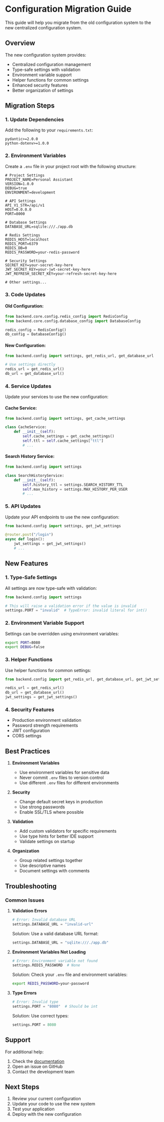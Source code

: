 # Configuration Migration Guide

This guide will help you migrate from the old configuration system to the new centralized configuration system.

## Overview

The new configuration system provides:
- Centralized configuration management
- Type-safe settings with validation
- Environment variable support
- Helper functions for common settings
- Enhanced security features
- Better organization of settings

## Migration Steps

### 1. Update Dependencies

Add the following to your `requirements.txt`:
```
pydantic>=2.0.0
python-dotenv>=1.0.0
```

### 2. Environment Variables

Create a `.env` file in your project root with the following structure:

```env
# Project Settings
PROJECT_NAME=Personal Assistant
VERSION=1.0.0
DEBUG=true
ENVIRONMENT=development

# API Settings
API_V1_STR=/api/v1
HOST=0.0.0.0
PORT=8000

# Database Settings
DATABASE_URL=sqlite:///./app.db

# Redis Settings
REDIS_HOST=localhost
REDIS_PORT=6379
REDIS_DB=0
REDIS_PASSWORD=your-redis-password

# Security Settings
SECRET_KEY=your-secret-key-here
JWT_SECRET_KEY=your-jwt-secret-key-here
JWT_REFRESH_SECRET_KEY=your-refresh-secret-key-here

# Other settings...
```

### 3. Code Updates

#### Old Configuration:
```python
from backend.core.config.redis_config import RedisConfig
from backend.core.config.database_config import DatabaseConfig

redis_config = RedisConfig()
db_config = DatabaseConfig()
```

#### New Configuration:
```python
from backend.config import settings, get_redis_url, get_database_url

# Use settings directly
redis_url = get_redis_url()
db_url = get_database_url()
```

### 4. Service Updates

Update your services to use the new configuration:

#### Cache Service:
```python
from backend.config import settings, get_cache_settings

class CacheService:
    def __init__(self):
        self.cache_settings = get_cache_settings()
        self.ttl = self.cache_settings["ttl"]
        # ...
```

#### Search History Service:
```python
from backend.config import settings

class SearchHistoryService:
    def __init__(self):
        self.history_ttl = settings.SEARCH_HISTORY_TTL
        self.max_history = settings.MAX_HISTORY_PER_USER
        # ...
```

### 5. API Updates

Update your API endpoints to use the new configuration:

```python
from backend.config import settings, get_jwt_settings

@router.post("/login")
async def login():
    jwt_settings = get_jwt_settings()
    # ...
```

## New Features

### 1. Type-Safe Settings
All settings are now type-safe with validation:
```python
from backend.config import settings

# This will raise a validation error if the value is invalid
settings.PORT = "invalid"  # TypeError: invalid literal for int()
```

### 2. Environment Variable Support
Settings can be overridden using environment variables:
```bash
export PORT=8080
export DEBUG=false
```

### 3. Helper Functions
Use helper functions for common settings:
```python
from backend.config import get_redis_url, get_database_url, get_jwt_settings

redis_url = get_redis_url()
db_url = get_database_url()
jwt_settings = get_jwt_settings()
```

### 4. Security Features
- Production environment validation
- Password strength requirements
- JWT configuration
- CORS settings

## Best Practices

1. **Environment Variables**
   - Use environment variables for sensitive data
   - Never commit `.env` files to version control
   - Use different `.env` files for different environments

2. **Security**
   - Change default secret keys in production
   - Use strong passwords
   - Enable SSL/TLS where possible

3. **Validation**
   - Add custom validators for specific requirements
   - Use type hints for better IDE support
   - Validate settings on startup

4. **Organization**
   - Group related settings together
   - Use descriptive names
   - Document settings with comments

## Troubleshooting

### Common Issues

1. **Validation Errors**
   ```python
   # Error: Invalid database URL
   settings.DATABASE_URL = "invalid-url"
   ```

   Solution: Use a valid database URL format:
   ```python
   settings.DATABASE_URL = "sqlite:///./app.db"
   ```

2. **Environment Variables Not Loading**
   ```python
   # Error: Environment variable not found
   settings.REDIS_PASSWORD  # None
   ```

   Solution: Check your `.env` file and environment variables:
   ```bash
   export REDIS_PASSWORD=your-password
   ```

3. **Type Errors**
   ```python
   # Error: Invalid type
   settings.PORT = "8080"  # Should be int
   ```

   Solution: Use correct types:
   ```python
   settings.PORT = 8080
   ```

## Support

For additional help:
1. Check the [documentation](docs/README.md)
2. Open an issue on GitHub
3. Contact the development team

## Next Steps

1. Review your current configuration
2. Update your code to use the new system
3. Test your application
4. Deploy with the new configuration 